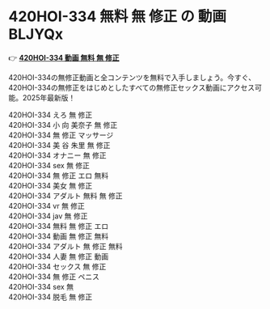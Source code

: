 # 420HOI-334 無料 無 修正 の 動画 BLJYQx

👉 [**420HOI-334 動画 無料 無 修正**](https://javleaks.cc?utm_medium=jp)

420HOI-334の無修正動画と全コンテンツを無料で入手しましょう。今すぐ、420HOI-334の無修正をはじめとしたすべての無修正セックス動画にアクセス可能。2025年最新版！

420HOI-334 えろ 無 修正<br>
420HOI-334 小 向 美奈子 無 修正<br>
420HOI-334 無 修正 マッサージ<br>
420HOI-334 美 谷 朱里 無 修正<br>
420HOI-334 オナニー 無 修正<br>
420HOI-334 sex 無 修正<br>
420HOI-334 無 修正 エロ 無料<br>
420HOI-334 美女 無 修正<br>
420HOI-334 アダルト 無料 無 修正<br>
420HOI-334 vr 無 修正<br>
420HOI-334 jav 無 修正<br>
420HOI-334 無料 無 修正 エロ<br>
420HOI-334 動画 無 修正 無料<br>
420HOI-334 アダルト 無 修正 無料<br>
420HOI-334 人妻 無 修正 動画<br>
420HOI-334 セックス 無 修正<br>
420HOI-334 無 修正 ペニス<br>
420HOI-334 sex 無<br>
420HOI-334 脱毛 無 修正<br>
